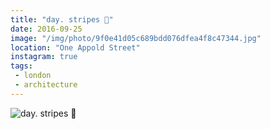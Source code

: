 ```yaml
---
title: "day. stripes 🐯"
date: 2016-09-25
image: "/img/photo/9f0e41d05c689bdd076dfea4f8c47344.jpg"
location: "One Appold Street"
instagram: true
tags:
 - london
 - architecture
---
```


![day. stripes 🐯](/img/photo/9f0e41d05c689bdd076dfea4f8c47344.jpg)
